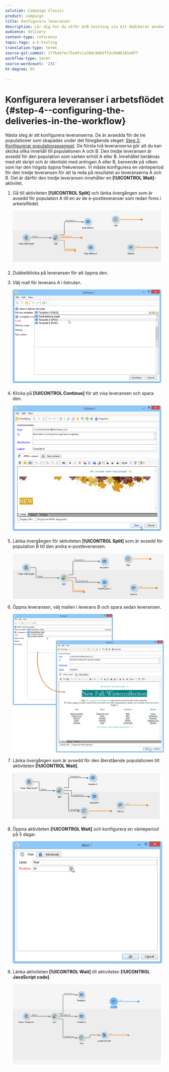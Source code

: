 ```yaml
---
solution: Campaign Classic
product: campaign
title: Konfigurera leveranser
description: Lär dig hur du utför A/B-testning via ett dedikerat användningsfall.
audience: delivery
content-type: reference
topic-tags: a-b-testing
translation-type: tm+mt
source-git-commit: 177b4e74c75e4fcca70dc90b5ff2c0406181e0f7
workflow-type: tm+mt
source-wordcount: '231'
ht-degree: 0%

---
```



# Konfigurera leveranser i arbetsflödet {#step-4--configuring-the-deliveries-in-the-workflow}

Nästa steg är att konfigurera leveranserna. De är avsedda för de tre populationer som skapades under det föregående steget: [Steg 2: Konfigurerar populationsexempel](#step-2--configuring-population-samples). De första två leveranserna gör att du kan skicka olika innehåll till populationen A och B. Den tredje leveransen är avsedd för den population som varken erhöll A eller B. Innehållet beräknas med ett skript och är identiskt med antingen A eller B, beroende på vilken som har den högsta öppna frekvensen. Vi måste konfigurera en vänteperiod för den tredje leveransen för att ta reda på resultatet av leveranserna A och B. Det är därför den tredje leveransen innehåller en **[!UICONTROL Wait]**-aktivitet.

1. Gå till aktiviteten **[!UICONTROL Split]** och länka övergången som är avsedd för population A till en av de e-postleveranser som redan finns i arbetsflödet.

   ![](assets/use_case_abtesting_createdeliveries_001.png)

1. Dubbelklicka på leveransen för att öppna den.
1. Välj mall för leverans A i listrutan.

   ![](assets/use_case_abtesting_createdeliveries_003.png)

1. Klicka på **[!UICONTROL Continue]** för att visa leveransen och spara den.

   ![](assets/use_case_abtesting_createdeliveries_002.png)

1. Länka övergången för aktiviteten **[!UICONTROL Split]** som är avsedd för population B till den andra e-postleveransen.

   ![](assets/use_case_abtesting_createdeliveries_004.png)

1. Öppna leveransen, välj mallen i leverans B och spara sedan leveransen.

   ![](assets/use_case_abtesting_createdeliveries_005.png)

1. Länka övergången som är avsedd för den återstående populationen till aktiviteten **[!UICONTROL Wait]**.

   ![](assets/use_case_abtesting_createdeliveries_006.png)

1. Öppna aktiviteten **[!UICONTROL Wait]** och konfigurera en vänteperiod på 5 dagar.

   ![](assets/use_case_abtesting_createdeliveries_007.png)

1. Länka aktiviteten **[!UICONTROL Wait]** till aktiviteten **[!UICONTROL JavaScript code]**.

   ![](assets/use_case_abtesting_createdeliveries_008.png)
